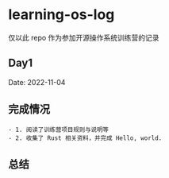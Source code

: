 # learning-os-log
仅以此 repo 作为参加开源操作系统训练营的记录

## Day1

Date: 2022-11-04  

## 完成情况
    - 1. 阅读了训练营项目规则与说明等
    - 2. 收集了 Rust 相关资料，并完成 Hello, world.

## 总结  
